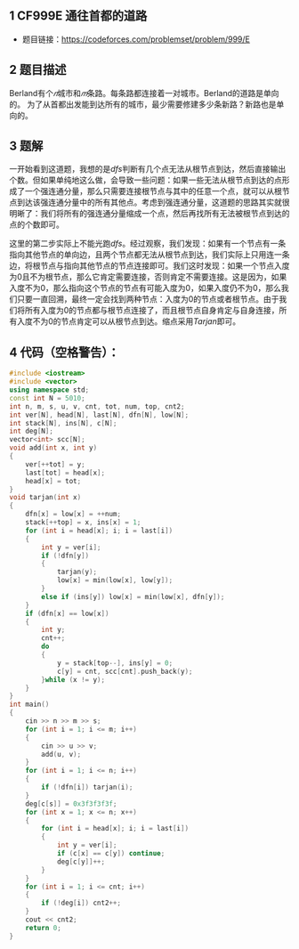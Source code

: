 ## 1 CF999E 通往首都的道路
- 题目链接：https://codeforces.com/problemset/problem/999/E

## 2 题目描述
Berland有个$𝑛$城市和$𝑚$条路。每条路都连接着一对城市。Berland的道路是单向的。
为了从首都出发能到达所有的城市，最少需要修建多少条新路？新路也是单向的。

## 3 题解

一开始看到这道题，我想的是$dfs$判断有几个点无法从根节点到达，然后直接输出个数。但如果单纯地这么做，会导致一些问题：如果一些无法从根节点到达的点形成了一个强连通分量，那么只需要连接根节点与其中的任意一个点，就可以从根节点到达该强连通分量中的所有其他点。考虑到强连通分量，这道题的思路其实就很明晰了：我们将所有的强连通分量缩成一个点，然后再找所有无法被根节点到达的点的个数即可。

这里的第二步实际上不能光跑$dfs$。经过观察，我们发现：如果有一个节点有一条指向其他节点的单向边，且两个节点都无法从根节点到达，我们实际上只用连一条边，将根节点与指向其他节点的节点连接即可。我们这时发现：如果一个节点入度为$0$且不为根节点，那么它肯定需要连接，否则肯定不需要连接。这是因为，如果入度不为$0$，那么指向这个节点的节点有可能入度为$0$，如果入度仍不为$0$，那么我们只要一直回溯，最终一定会找到两种节点：入度为$0$的节点或者根节点。由于我们将所有入度为$0$的节点都与根节点连接了，而且根节点自身肯定与自身连接，所有入度不为$0$的节点肯定可以从根节点到达。缩点采用$Tarjan$即可。

## 4 代码（空格警告）：

```c++
#include <iostream>
#include <vector>
using namespace std;
const int N = 5010;
int n, m, s, u, v, cnt, tot, num, top, cnt2;
int ver[N], head[N], last[N], dfn[N], low[N];
int stack[N], ins[N], c[N];
int deg[N];
vector<int> scc[N];
void add(int x, int y)
{
    ver[++tot] = y;
    last[tot] = head[x];
    head[x] = tot;
}
void tarjan(int x)
{
    dfn[x] = low[x] = ++num;
    stack[++top] = x, ins[x] = 1;
    for (int i = head[x]; i; i = last[i])
    {
        int y = ver[i];
        if (!dfn[y])
        {
            tarjan(y);
            low[x] = min(low[x], low[y]);
        }
        else if (ins[y]) low[x] = min(low[x], dfn[y]);
    }
    if (dfn[x] == low[x])
    {
        int y;
        cnt++;
        do
        {
            y = stack[top--], ins[y] = 0;
            c[y] = cnt, scc[cnt].push_back(y);
        }while (x != y);
    }
}
int main()
{
    cin >> n >> m >> s;
    for (int i = 1; i <= m; i++)
    {
        cin >> u >> v;
        add(u, v);
    }
    for (int i = 1; i <= n; i++)
    {
        if (!dfn[i]) tarjan(i);
    }
    deg[c[s]] = 0x3f3f3f3f;
    for (int x = 1; x <= n; x++)
    {
        for (int i = head[x]; i; i = last[i])
        {
            int y = ver[i];
            if (c[x] == c[y]) continue;
            deg[c[y]]++;
        }
    }
    for (int i = 1; i <= cnt; i++)
    {
        if (!deg[i]) cnt2++;
    }
    cout << cnt2;
    return 0;
}
```

